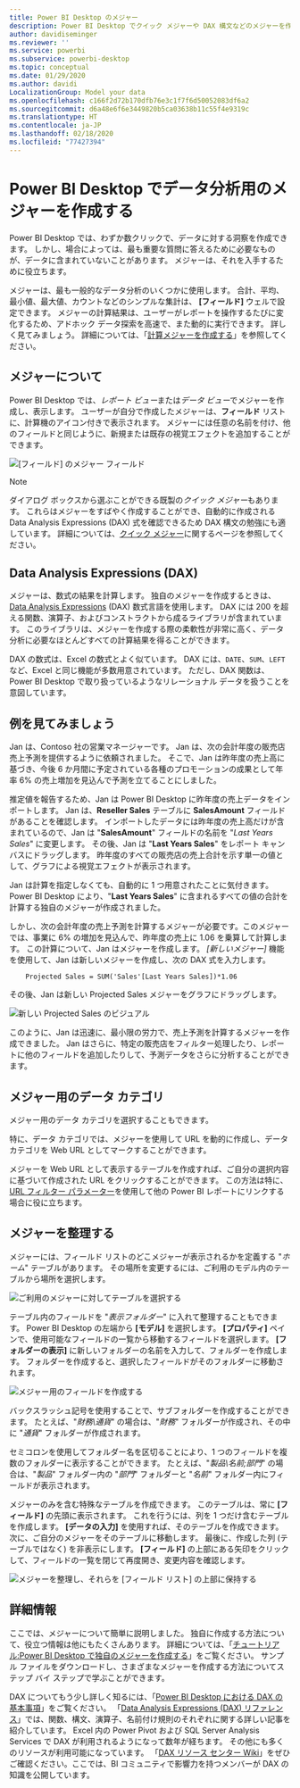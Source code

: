 ```yaml
---
title: Power BI Desktop のメジャー
description: Power BI Desktop でクイック メジャーや DAX 構文などのメジャーを作成して使用する
author: davidiseminger
ms.reviewer: ''
ms.service: powerbi
ms.subservice: powerbi-desktop
ms.topic: conceptual
ms.date: 01/29/2020
ms.author: davidi
LocalizationGroup: Model your data
ms.openlocfilehash: c166f2d72b170dfb76e3c1f7f6d50052083df6a2
ms.sourcegitcommit: d6a48e6f6e3449820b5ca03638b11c55f4e9319c
ms.translationtype: HT
ms.contentlocale: ja-JP
ms.lasthandoff: 02/18/2020
ms.locfileid: "77427394"
---
```

# <a name="create-measures-for-data-analysis-in-power-bi-desktop"></a>Power BI Desktop でデータ分析用のメジャーを作成する

Power BI Desktop では、わずか数クリックで、データに対する洞察を作成できます。 しかし、場合によっては、最も重要な質問に答えるために必要なものが、データに含まれていないことがあります。 メジャーは、それを入手するために役立ちます。

メジャーは、最も一般的なデータ分析のいくつかに使用します。 合計、平均、最小値、最大値、カウントなどのシンプルな集計は、 **[フィールド]** ウェルで設定できます。 メジャーの計算結果は、ユーザーがレポートを操作するたびに変化するため、アドホック データ探索を高速で、また動的に実行できます。 詳しく見てみましょう。 詳細については、「[計算メジャーを作成する](/learn/modules/model-data-power-bi/4b-create-calculated-measures)」を参照してください。

## <a name="understanding-measures"></a>メジャーについて

Power BI Desktop では、*レポート ビュー*または*データ ビュー*でメジャーを作成し、表示します。 ユーザーが自分で作成したメジャーは、**フィールド** リストに、計算機のアイコン付きで表示されます。 メジャーには任意の名前を付け、他のフィールドと同じように、新規または既存の視覚エフェクトを追加することができます。

![[フィールド] のメジャー フィールド](media/desktop-measures/measuresinpbid_measinfieldlist.png)

> [!NOTE]
> ダイアログ ボックスから選ぶことができる既製の*クイック メジャー*もあります。 これらはメジャーをすばやく作成することができ、自動的に作成される Data Analysis Expressions (DAX) 式を確認できるため DAX 構文の勉強にも適しています。 詳細については、[クイック メジャー](desktop-quick-measures.md)に関するページを参照してください。
> 
> 

## <a name="data-analysis-expressions"></a>Data Analysis Expressions (DAX)

メジャーは、数式の結果を計算します。 独自のメジャーを作成するときは、[Data Analysis Expressions](/dax/) (DAX) 数式言語を使用します。 DAX には 200 を超える関数、演算子、およびコンストラクトから成るライブラリが含まれています。 このライブラリは、メジャーを作成する際の柔軟性が非常に高く、データ分析に必要なほとんどすべての計算結果を得ることができます。

DAX の数式は、Excel の数式とよく似ています。 DAX には、`DATE`、`SUM`、`LEFT` など、Excel と同じ機能が多数用意されています。 ただし、DAX 関数は、Power BI Desktop で取り扱っているようなリレーショナル データを扱うことを意図しています。

## <a name="lets-look-at-an-example"></a>例を見てみましょう

Jan は、Contoso 社の営業マネージャーです。 Jan は、次の会計年度の販売店売上予測を提供するように依頼されました。 そこで、Jan は昨年度の売上高に基づき、今後 6 か月間に予定されている各種のプロモーションの成果として年率 6% の売上増加を見込んで予測を立てることにしました。

推定値を報告するため、Jan は Power BI Desktop に昨年度の売上データをインポートします。 Jan は、**Reseller Sales** テーブルに **SalesAmount** フィールドがあることを確認します。 インポートしたデータには昨年度の売上高だけが含まれているので、Jan は "**SalesAmount**" フィールドの名前を "*Last Years Sales*" に変更します。 その後、Jan は "**Last Years Sales**" をレポート キャンバスにドラッグします。 昨年度のすべての販売店の売上合計を示す単一の値として、グラフによる視覚エフェクトが表示されます。

Jan は計算を指定しなくても、自動的に 1 つ用意されたことに気付きます。 Power BI Desktop により、"**Last Years Sales**" に含まれるすべての値の合計を計算する独自のメジャーが作成されました。

しかし、次の会計年度の売上予測を計算するメジャーが必要です。このメジャーでは、事業に 6% の増加を見込んで、昨年度の売上に 1.06 を乗算して計算します。 この計算について、Jan はメジャーを作成します。 *[新しいメジャー]* 機能を使用して、Jan は新しいメジャーを作成し、次の DAX 式を入力します。

```dax
    Projected Sales = SUM('Sales'[Last Years Sales])*1.06
```

その後、Jan は新しい Projected Sales メジャーをグラフにドラッグします。

![新しい Projected Sales のビジュアル](media/desktop-measures/measuresinpbid_lastyearsales.png)

このように、Jan は迅速に、最小限の労力で、売上予測を計算するメジャーを作成できました。 Jan はさらに、特定の販売店をフィルター処理したり、レポートに他のフィールドを追加したりして、予測データをさらに分析することができます。

## <a name="data-categories-for-measures"></a>メジャー用のデータ カテゴリ

メジャー用のデータ カテゴリを選択することもできます。

特に、データ カテゴリでは、メジャーを使用して URL を動的に作成し、データ カテゴリを Web URL としてマークすることができます。

メジャーを Web URL として表示するテーブルを作成すれば、ご自分の選択内容に基づいて作成された URL をクリックすることができます。 この方法は特に、[URL フィルター パラメーター](service-url-filters.md)を使用して他の Power BI レポートにリンクする場合に役に立ちます。

## <a name="organizing-your-measures"></a>メジャーを整理する

メジャーには、フィールド リストのどこメジャーが表示されるかを定義する "*ホーム*" テーブルがあります。 その場所を変更するには、ご利用のモデル内のテーブルから場所を選択します。

![ご利用のメジャーに対してテーブルを選択する](media/desktop-measures/measures-03.png)

テーブル内のフィールドを "*表示フォルダー*" に入れて整理することもできます。 Power BI Desktop の左端から **[モデル]** を選択します。 **[プロパティ]** ペインで、使用可能なフィールドの一覧から移動するフィールドを選択します。 **[フォルダーの表示]** に新しいフォルダーの名前を入力して、フォルダーを作成します。 フォルダーを作成すると、選択したフィールドがそのフォルダーに移動されます。

![メジャー用のフィールドを作成する](media/desktop-measures/measures-04.gif)

バックスラッシュ記号を使用することで、サブフォルダーを作成することができます。 たとえば、"*財務\通貨*" の場合は、"*財務*" フォルダーが作成され、その中に "*通貨*" フォルダーが作成されます。

セミコロンを使用してフォルダー名を区切ることにより、1 つのフィールドを複数のフォルダーに表示することができます。 たとえば、"*製品\名前;部門*" の場合は、"*製品*" フォルダー内の "*部門*" フォルダーと "*名前*" フォルダー内にフィールドが表示されます。

メジャーのみを含む特殊なテーブルを作成できます。 このテーブルは、常に **[フィールド]** の先頭に表示されます。 これを行うには、列を 1 つだけ含むテーブルを作成します。 **[データの入力]** を使用すれば、そのテーブルを作成できます。 次に、ご自分のメジャーをそのテーブルに移動します。 最後に、作成した列 (テーブルではなく) を非表示にします。 **[フィールド]** の上部にある矢印をクリックして、フィールドの一覧を閉じて再度開き、変更内容を確認します。

![メジャーを整理し、それらを [フィールド リスト] の上部に保持する](media/desktop-measures/measures-05.png)

## <a name="learn-more"></a>詳細情報

ここでは、メジャーについて簡単に説明しました。 独自に作成する方法について、役立つ情報は他にもたくさんあります。 詳細については、「[チュートリアル:Power BI Desktop で独自のメジャーを作成する](desktop-tutorial-create-measures.md)」をご覧ください。 サンプル ファイルをダウンロードし、さまざまなメジャーを作成する方法についてステップ バイ ステップで学ぶことができます。  

DAX についてもう少し詳しく知るには、「[Power BI Desktop における DAX の基本事項](desktop-quickstart-learn-dax-basics.md)」をご覧ください。 「[Data Analysis Expressions (DAX) リファレンス](/dax/)」では、関数、構文、演算子、名前付け規則のそれぞれに関する詳しい記事を紹介しています。 Excel 内の Power Pivot および SQL Server Analysis Services で DAX が利用されるようになって数年が経ちます。 その他にも多くのリソースが利用可能になっています。 「[DAX リソース センター Wiki](https://social.technet.microsoft.com/wiki/contents/articles/1088.dax-resource-center.aspx)」をぜひご確認ください。ここでは、BI コミュニティで影響力を持つメンバーが DAX の知識を公開しています。
